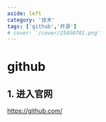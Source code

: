 ```yaml
---
aside: left
category: '技术'
tags: ['github','开源']
# cover: '/cover/25050701.png'
---
```


# github

## 1. 进入官网

https://github.com/

